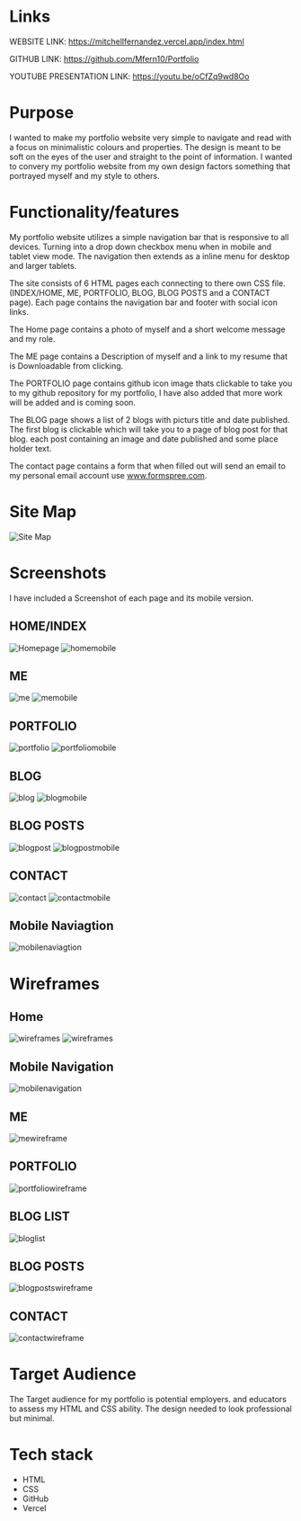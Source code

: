 # Links

WEBSITE LINK: https://mitchellfernandez.vercel.app/index.html

GITHUB LINK: https://github.com/Mfern10/Portfolio

YOUTUBE PRESENTATION LINK: https://youtu.be/oCfZq9wd8Oo


# Purpose

I wanted to make my portfolio website very simple to navigate and read with a focus on minimalistic colours and properties.
The design is meant to be soft on the eyes of the user and straight to the point of information. I wanted to convery my portfolio website from my own design factors something that portrayed myself and my style to others.

# Functionality/features

My portfolio website utilizes a simple navigation bar that is responsive to all devices. Turning into a drop down checkbox menu 
when in mobile and tablet view mode. The navigation then extends as a inline menu for desktop and larger tablets.

The site consists of 6 HTML pages each connecting to there own CSS file. (INDEX/HOME, ME, PORTFOLIO, BLOG, BLOG POSTS and a CONTACT page).
Each page contains the navigation bar and footer with social icon links.

The Home page contains a photo of myself and a short welcome message and my role. 

The ME page contains a Description of myself and a link to my resume that is Downloadable from clicking.

The PORTFOLIO page contains github icon image thats clickable to take you to my github repository for my portfolio, I have also added that more work will be added and is coming soon. 

The BLOG page shows a list of 2 blogs with picturs title and date published. The first blog is clickable which will take you to a page of blog post for that blog. each post containing an
image and date published and some place holder text. 

The contact page contains a form that when filled out will send an email to my personal email account use www.formspree.com.

# Site Map

![Site Map](docs/sitemap.png)

# Screenshots

I have included a Screenshot of each page and its mobile version.

## HOME/INDEX
![Homepage](docs/home.png)
![homemobile](docs/homemobile.png)

## ME
![me](docs/me.png)
![memobile](docs/memobile.png)

## PORTFOLIO
![portfolio](docs/portfolio.png)
![portfoliomobile](docs/portfoliomobile.png)

## BLOG
![blog](docs/blog.png)
![blogmobile](docs/Blogsmobile.png)

## BLOG POSTS
![blogpost](docs/blogpost.png)
![blogpostmobile](docs/Blogpostmobile.png)

## CONTACT
![contact](docs/contact.png)
![contactmobile](docs/Contactmobile.png)

## Mobile Naviagtion
![mobilenaviagtion](docs/navmobile.png)


# Wireframes
## Home
![wireframes](docs/wireframes/homewireframe.png)
![wireframes](docs/wireframes/mobilehomewireframe.png)

## Mobile Navigation 
![mobilenavigation](docs/wireframes/mobilenavwireframe.png)

## ME
![mewireframe](docs/wireframes/mewireframe.png)

## PORTFOLIO
![portfoliowireframe](docs/wireframes/portfoliowireframe.png)

## BLOG LIST
![bloglist](docs/wireframes/bloglistwireframe.png)

## BLOG POSTS
![blogpostswireframe](docs/wireframes/blogpostswireframe.png)

## CONTACT
![contactwireframe](docs/wireframes/contactpagewireframe.png)

# Target Audience 

The Target audience for my portfolio is potential employers. and educators to assess my HTML and CSS ability. The design needed to look professional but minimal. 

# Tech stack 

- HTML
- CSS
- GitHub
- Vercel